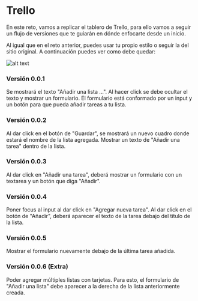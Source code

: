 # Trello

En este reto, vamos a replicar el tablero de Trello, para ello vamos a seguir un flujo de versiones que te guiarán en dónde enfocarte desde un inicio.

Al igual que en el reto anterior, puedes usar tu propio estilo o seguir la del sitio original. A continuación puedes ver como debe quedar:

![alt text](https://i.imgur.com/Y225feY.gif)

### Versión 0.0.1

Se mostrará el texto "Añadir una lista ...".
Al hacer click se debe ocultar el texto y mostrar un formulario.
El formulario está conformado por un input y un botón para que pueda añadir tareas a tu lista.

### Versión 0.0.2

Al dar click en el botón de "Guardar", se mostrará un nuevo cuadro donde estará el nombre de la lista agregada.
Mostrar un texto de "Añadir una tarea" dentro de la lista.

### Versión 0.0.3

Al dar click en "Añadir una tarea", deberá mostrar un formulario con un textarea y un botón que diga "Añadir".

### Versión 0.0.4

Poner focus al input al dar click en "Agregar nueva tarea".
Al dar click en el botón de "Añadir", deberá aparecer el texto de la tarea debajo del título de la lista.

### Versión 0.0.5

Mostrar el formulario nuevamente debajo de la última tarea añadida.

### Versión 0.0.6 (Extra)

Poder agregar múltiples listas con tarjetas. Para esto, el formulario de "Añadir una lista" debe aparecer a la derecha de la lista anteriormente creada.
